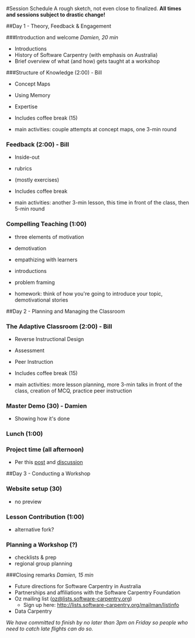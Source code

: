 #Session Schedule
A rough sketch, not even close to finalized. **All times and sessions subject to drastic change!**

##Day 1 - Theory, Feedback & Engagement

###Introduction and welcome 
*Damien, 20 min*
 - Introductions 
 - History of Software Carpentry (with emphasis on Australia)
 - Brief overview of what (and how) gets taught at a workshop

###Structure of Knowledge (2:00) - Bill
 - Concept Maps
 - Using Memory
 - Expertise
 - Includes coffee break (15)

 - main activities: couple attempts at concept maps, one 3-min round

### Feedback (2:00) - Bill
 - Inside-out
 - rubrics
 - (mostly exercises)
 - Includes coffee break

 - main activities: another 3-min lesson, this time in front of the class, then 5-min round

### Compelling Teaching (1:00)
 - three elements of motivation
 - demotivation
 - empathizing with learners
 - introductions
 - problem framing

 - homework: think of how you're going to introduce your topic, demotivational stories

##Day 2 - Planning and Managing the Classroom

### The Adaptive Classroom (2:00) - Bill
 - Reverse Instructional Design
 - Assessment
 - Peer Instruction
 - Includes coffee break (15)

 - main activities: more lesson planning, more 3-min talks in front of the class, creation of MCQ, practice peer instruction

### Master Demo (30) - Damien
 - Showing how it's done

### Lunch (1:00)

### Project time (all afternoon)
 - Per this [post](http://mozillascience.org/train-the-trainers-next-iterations/) and [discussion](http://forum.mozillascience.org/t/train-the-trainers-next-iterations/166)

##Day 3 - Conducting a Workshop

### Website setup (30)
 - no preview

### Lesson Contribution (1:00)
 - alternative fork?

### Planning a Workshop (?)
 - checklists & prep
 - regional group planning

###Closing remarks 
*Damien, 15 min*
 - Future directions for Software Carpentry in Australia
  - Partnerships and affiliations with the Software Carpentry Foundation
  - Oz mailing list (oz@lists.software-carpentry.org)
    - Sign up here: http://lists.software-carpentry.org/mailman/listinfo
  - Data Carpentry 

*We have committed to finish by no later than 3pm on Friday so people who need to catch late flights
can do so.*
